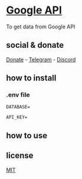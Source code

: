 # [Google API](https://developers.google.com/google-ads/api/docs/start)

To get data from Google API

## social & donate

[Donate](https://link.mercadopago.com.br/brtmvdl) - [Telegram](https://t.me/+KRmg5MlqgMk0MTg5) - [Discord](https://discord.gg/2zWpWBgmPj)

## how to install

### .env file

```
DATABASE=

API_KEY=
```

## how to use

## license

[MIT](./LICENSE)
